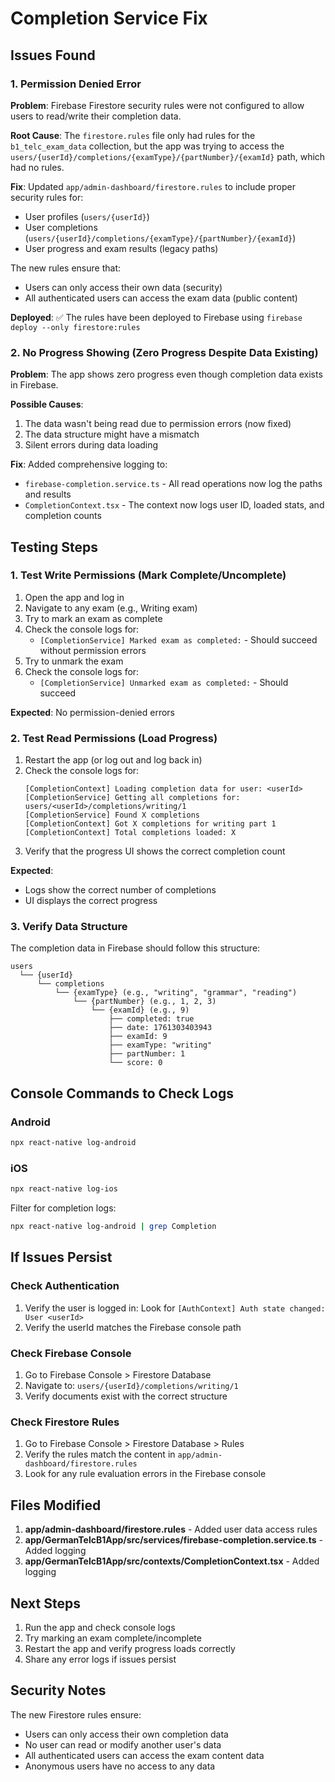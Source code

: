 # Completion Service Fix

## Issues Found

### 1. Permission Denied Error
**Problem**: Firebase Firestore security rules were not configured to allow users to read/write their completion data.

**Root Cause**: The `firestore.rules` file only had rules for the `b1_telc_exam_data` collection, but the app was trying to access the `users/{userId}/completions/{examType}/{partNumber}/{examId}` path, which had no rules.

**Fix**: Updated `app/admin-dashboard/firestore.rules` to include proper security rules for:
- User profiles (`users/{userId}`)
- User completions (`users/{userId}/completions/{examType}/{partNumber}/{examId}`)
- User progress and exam results (legacy paths)

The new rules ensure that:
- Users can only access their own data (security)
- All authenticated users can access the exam data (public content)

**Deployed**: ✅ The rules have been deployed to Firebase using `firebase deploy --only firestore:rules`

### 2. No Progress Showing (Zero Progress Despite Data Existing)
**Problem**: The app shows zero progress even though completion data exists in Firebase.

**Possible Causes**:
1. The data wasn't being read due to permission errors (now fixed)
2. The data structure might have a mismatch
3. Silent errors during data loading

**Fix**: Added comprehensive logging to:
- `firebase-completion.service.ts` - All read operations now log the paths and results
- `CompletionContext.tsx` - The context now logs user ID, loaded stats, and completion counts

## Testing Steps

### 1. Test Write Permissions (Mark Complete/Uncomplete)
1. Open the app and log in
2. Navigate to any exam (e.g., Writing exam)
3. Try to mark an exam as complete
4. Check the console logs for:
   - `[CompletionService] Marked exam as completed:` - Should succeed without permission errors
5. Try to unmark the exam
6. Check the console logs for:
   - `[CompletionService] Unmarked exam as completed:` - Should succeed

**Expected**: No permission-denied errors

### 2. Test Read Permissions (Load Progress)
1. Restart the app (or log out and log back in)
2. Check the console logs for:
   ```
   [CompletionContext] Loading completion data for user: <userId>
   [CompletionService] Getting all completions for: users/<userId>/completions/writing/1
   [CompletionService] Found X completions
   [CompletionContext] Got X completions for writing part 1
   [CompletionContext] Total completions loaded: X
   ```
3. Verify that the progress UI shows the correct completion count

**Expected**: 
- Logs show the correct number of completions
- UI displays the correct progress

### 3. Verify Data Structure
The completion data in Firebase should follow this structure:
```
users
  └── {userId}
      └── completions
          └── {examType} (e.g., "writing", "grammar", "reading")
              └── {partNumber} (e.g., 1, 2, 3)
                  └── {examId} (e.g., 9)
                      ├── completed: true
                      ├── date: 1761303403943
                      ├── examId: 9
                      ├── examType: "writing"
                      ├── partNumber: 1
                      └── score: 0
```

## Console Commands to Check Logs

### Android
```bash
npx react-native log-android
```

### iOS
```bash
npx react-native log-ios
```

Filter for completion logs:
```bash
npx react-native log-android | grep Completion
```

## If Issues Persist

### Check Authentication
1. Verify the user is logged in: Look for `[AuthContext] Auth state changed: User <userId>`
2. Verify the userId matches the Firebase console path

### Check Firebase Console
1. Go to Firebase Console > Firestore Database
2. Navigate to: `users/{userId}/completions/writing/1`
3. Verify documents exist with the correct structure

### Check Firestore Rules
1. Go to Firebase Console > Firestore Database > Rules
2. Verify the rules match the content in `app/admin-dashboard/firestore.rules`
3. Look for any rule evaluation errors in the Firebase console

## Files Modified

1. **app/admin-dashboard/firestore.rules** - Added user data access rules
2. **app/GermanTelcB1App/src/services/firebase-completion.service.ts** - Added logging
3. **app/GermanTelcB1App/src/contexts/CompletionContext.tsx** - Added logging

## Next Steps

1. Run the app and check console logs
2. Try marking an exam complete/incomplete
3. Restart the app and verify progress loads correctly
4. Share any error logs if issues persist

## Security Notes

The new Firestore rules ensure:
- Users can only access their own completion data
- No user can read or modify another user's data
- All authenticated users can access the exam content data
- Anonymous users have no access to any data

